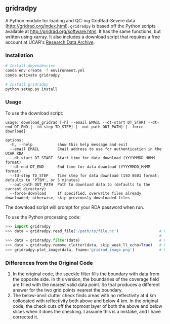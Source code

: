 ## gridradpy
A Python module for loading and QC-ing GridRad-Severe data (http://gridrad.org/index.html). `gridradpy` is based off the Python scripts available at http://gridrad.org/software.html. It has the same functions, but written using xarray. It also includes a download script that requires a free account at UCAR's [Research Data Archive](https://rda.ucar.edu/).

### Installation
```bash
# Install dependencies
conda env create -f environment.yml
conda activate gridradpy

# Install gridradpy
python setup.py install
```

### Usage
To use the download script:
```
usage: download_gridrad [-h] --email EMAIL --dt-start DT_START --dt-end DT_END [--td-step TD_STEP] [--out-path OUT_PATH] [--force-download]

options:
  -h, --help           show this help message and exit
  --email EMAIL        Email address to use for authentication in the UCAR RDA
  --dt-start DT_START  Start time for data download (YYYYMMDD_HHMM format)
  --dt-end DT_END      End time for data download (YYYYMMDD_HHMM format)
  --td-step TD_STEP    Time step for data download (ISO 8601 format; defaults to 'PT5M', or 5 minutes)
  --out-path OUT_PATH  Path to download data to (defaults to the current directory)
  --force-download     If specified, overwrite files already downloaded; otherwise, skip previously downloaded files
```
The download script will prompt for your RDA password when run.

To use the Python processing code:
```python
>>> import gridradpy
>>> data = gridradpy.read_file('/path/to/file.nc')                  # Read the gridrad file and unpack it from the 
                                                                    #   sparse storage scheme
>>> data = gridradpy.filter(data)                                   # Remove low-confidence data points
>>> data = gridradpy.remove_clutter(data, skip_weak_ll_echo=True)   # Remove areas of ground clutter
>>> gridradpy.plot_image(data, fname='gridrad_image.png')           # Plot a basic image, saving it to gridrad_image.png
```

### Differences from the Original Code
1) In the original code, the speckle filter fills the boundary with data from the opposite side. In this version, the boundaries of the coverage field are filled with the nearest valid data point. So that produces a different answer for the two grid points nearest the boundary.
2) The below-anvil clutter check finds areas with no reflectivity at 4 km collocated with reflectivity both above and below 4 km. In the original code, the check cuts off the topmost layer of both the above and below slices when it does the checking. I assume this is a mistake, and I have corrected it.
